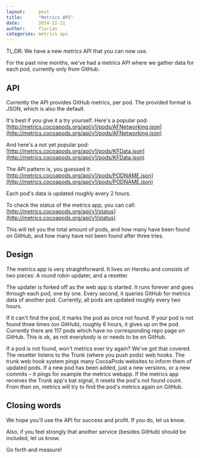 ```yaml
---
layout:     post
title:      "Metrics API"
date:       2014-12-11
author:     florian
categories: metrics api
---
```


TL;DR:
We have a new _metrics_ API that you can now use.

<!-- more -->

For the past nine months, we've had a metrics API where we gather data for each pod, currently only from GitHub.

## API

Currently the API provides GitHub metrics, per pod.
The provided format is JSON, which is also the default.

It's best if you give it a try yourself.
Here's a popular pod:
[http://metrics.cocoapods.org/api/v1/pods/AFNetworking.json](http://metrics.cocoapods.org/api/v1/pods/AFNetworking.json)

And here's a not yet popular pod:
[http://metrics.cocoapods.org/api/v1/pods/KFData.json](http://metrics.cocoapods.org/api/v1/pods/KFData.json)

The API pattern is, you guessed it:
[http://metrics.cocoapods.org/api/v1/pods/PODNAME.json](http://metrics.cocoapods.org/api/v1/pods/PODNAME.json)

Each pod's data is updated roughly every 2 hours.

To check the status of the metrics app, you can call:
[http://metrics.cocoapods.org/api/v1/status](http://metrics.cocoapods.org/api/v1/status)

This will tell you the total amount of pods, and how many have been found on GitHub, and how many have not been found after three tries.

## Design

The metrics app is very straightforward.
It lives on Heroku and consists of two pieces:
A round robin updater, and a resetter.

The updater is forked off as the web app is started.
It runs forever and goes through each pod, one by one.
Every second, it queries GitHub for metrics data of another pod.
Currently, all pods are updated roughly every two hours.

If it can't find the pod, it marks the pod as once not found.
If your pod is not found three times (on GitHub), roughly 6 hours, it gives up on the pod.
Currently there are 117 pods which have no corresponding repo page on GitHub.
This is ok, as not everybody is or needs to be on GitHub.

If a pod is not found, won't metrics ever try again?
We've got that covered.
The resetter listens to the Trunk (where you push pods) web hooks.
The trunk web hook system pings many CocoaPods websites to inform them of updated pods.
If a new pod has been added, just a new versions, or a new commits – it pings for example the metrics webapp.
If the metrics app receives the Trunk app's bat signal, it resets the pod's not found count.
From then on, metrics will try to find the pod's metrics again on GitHub.

## Closing words

We hope you'll use the API for success and profit.
If you do, let us know.

Also, if you feel strongly that another service (besides GitHub) should be included, let us know.

Go forth and measure!